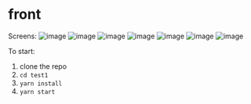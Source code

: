 # front

Screens:
![image](https://user-images.githubusercontent.com/56842208/195994302-a0f07da3-f262-472b-aa35-81e688d3338b.png)
![image](https://user-images.githubusercontent.com/56842208/195994311-9ff14a8a-6a93-415b-b5bb-1a402487cf59.png)
![image](https://user-images.githubusercontent.com/56842208/195994315-207a6e30-65f9-4cbd-ba11-4e7f5a857462.png)
![image](https://user-images.githubusercontent.com/56842208/195994374-7b35bacc-9272-4fe2-a76a-03b5af3515b5.png)
![image](https://user-images.githubusercontent.com/56842208/195994395-ef040542-1d3f-429e-a50e-439fbb9646c2.png)
![image](https://user-images.githubusercontent.com/56842208/195994332-3a15a5d6-eeb5-4895-a8c4-425b6fe68b98.png)
![image](https://user-images.githubusercontent.com/56842208/195994337-3f20e852-0546-4052-b001-c10171314069.png)


To start:

1. clone the repo
2. `cd test1`
3. `yarn install`
4. `yarn start`
